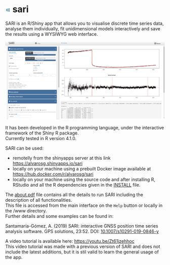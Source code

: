 # ![SARI logo](/www/favicon.png) sari 

SARI is an R/Shiny app that allows you to visualise discrete time series data, analyse them individually, fit unidimensional models interactively and save the results using a WYSIWYG web interface.


![SARI screenshot](/www/screenshot.png)


It has been developed in the R programming language, under the interactive framework of the Shiny R package.  
Currently tested in R version 4.1.0.

SARI can be used:  
- remotelly from the shinyapps server at this link https://alvarosg.shinyapps.io/sari
- locally on your machine using a prebuilt Docker image available at https://hub.docker.com/r/alvarosg/sari  
- locally on your machine using the source code and after installing R, RStudio and all the R dependencies given in the [INSTALL](INSTALL) file.  

The [about.pdf](/www/about.pdf) file contains all the details to run SARI including the description of all functionalities.  
This file is accessed from the main interface on the `Help` button or locally in the /www directory.  
Further details and some examples can be found in:

Santamaría-Gómez, A. (2019) SARI: interactive GNSS position time series analysis software. GPS solutions, 23:52. DOI: [10.1007/s10291-019-0846-y](https://link.springer.com/article/10.1007/s10291-019-0846-y)

A video tutorial is available here: https://youtu.be/Zt61jzehhoc  
This video tutorial was made with a previous version of SARI and does not include the latest additions, but it is stil valid to learn the general usage of the app.
